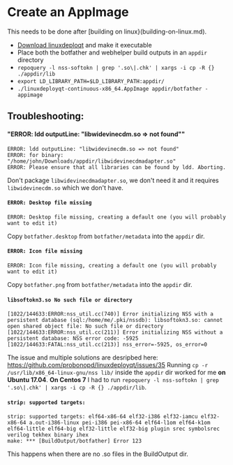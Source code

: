 # Create an AppImage

This needs to be done after [building on linux}(building-on-linux.md).

- [Download linuxdeploqt](https://github.com/probonopd/linuxdeployqt/releases) and make it executable
- Place both the botfather and webhelper build outputs in an `appdir` directory
- `repoquery -l nss-softokn | grep '.so\|.chk' | xargs -i cp -R {} ./appdir/lib`
- `export LD_LIBRARY_PATH=$LD_LIBRARY_PATH:appdir/`
- `./linuxdeployqt-continuous-x86_64.AppImage appdir/botfather -appimage`

## Troubleshooting:

#### "ERROR: ldd outputLine: "libwidevinecdm.so => not found""

```
ERROR: ldd outputLine: "libwidevinecdm.so => not found"
ERROR: for binary: "/home/john/Downloads/appdir/libwidevinecdmadapter.so"
ERROR: Please ensure that all libraries can be found by ldd. Aborting.
```
Don't package `libwidevinecdmadapter.so`, we don't need it and it requires `libwidevinecdm.so` which we don't have.

#### `ERROR: Desktop file missing`

```
ERROR: Desktop file missing, creating a default one (you will probably want to edit it)
```

Copy `botfather.desktop` from `botfather/metadata` into the `appdir` dir.

#### `ERROR: Icon file missing`

```
ERROR: Icon file missing, creating a default one (you will probably want to edit it)
```

Copy `botfather.png` from `botfather/metadata` into the `appdir` dir.

#### `libsoftokn3.so No such file or directory`
```
[1022/144633:ERROR:nss_util.cc(740)] Error initializing NSS with a persistent database (sql:/home/me/.pki/nssdb): libsoftokn3.so: cannot open shared object file: No such file or directory
[1022/144633:ERROR:nss_util.cc(211)] Error initializing NSS without a persistent database: NSS error code: -5925
[1022/144633:FATAL:nss_util.cc(213)] nss_error=-5925, os_error=0
```

The issue and multiple solutions are desripbed here: https://github.com/probonopd/linuxdeployqt/issues/35
Running `cp -r /usr/lib/x86_64-linux-gnu/nss lib/` inside the `appdir` dir worked for me **on Ubuntu 17.04**.
**On Centos 7** I had to run `repoquery -l nss-softokn | grep '.so\|.chk' | xargs -i cp -R {} ./appdir/lib`.

#### `strip: supported targets:`

```
strip: supported targets: elf64-x86-64 elf32-i386 elf32-iamcu elf32-x86-64 a.out-i386-linux pei-i386 pei-x86-64 elf64-l1om elf64-k1om elf64-little elf64-big elf32-little elf32-big plugin srec symbolsrec verilog tekhex binary ihex
make: *** [BuildOutput/botfather] Error 123
```

This happens when there are no .so files in the BuildOutput dir. 